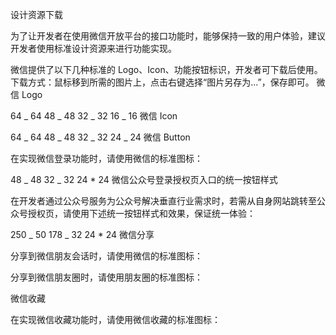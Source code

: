 设计资源下载

为了让开发者在使用微信开放平台的接口功能时，能够保持一致的用户体验，建议开发者使用标准设计资源来进行功能实现。

微信提供了以下几种标准的 Logo、Icon、功能按钮标识，开发者可下载后使用。 下载方式：鼠标移到所需的图片上，点击右键选择“图片另存为...”，保存即可。
微信 Logo

64 _ 64 48 _ 48 32 _ 32 16 _ 16
微信 Icon

64 _ 64 48 _ 48 32 _ 32 24 _ 24
微信 Button

在实现微信登录功能时，请使用微信的标准图标：

48 _ 48 32 _ 32 24 \* 24
微信公众号登录授权页入口的统一按钮样式

在开发者通过公众号服务为公众号解决垂直行业需求时，若需从自身网站跳转至公众号授权页，请使用下述统一按钮样式和效果，保证统一体验：

250 _ 50 178 _ 32 24 \* 24
微信分享

分享到微信朋友会话时，请使用微信的标准图标：

分享到微信朋友圈时，请使用朋友圈的标准图标：

微信收藏

在实现微信收藏功能时，请使用微信收藏的标准图标：
